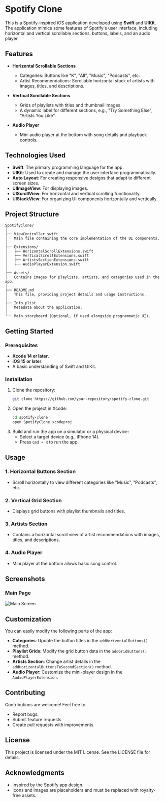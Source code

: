 
# Spotify Clone

This is a Spotify-inspired iOS application developed using **Swift** and **UIKit**. The application mimics some features of Spotify's user interface, including horizontal and vertical scrollable sections, buttons, labels, and an audio player.

## Features

- **Horizontal Scrollable Sections**
  - Categories: Buttons like "K", "All", "Music", "Podcasts", etc.
  - Artist Recommendations: Scrollable horizontal stack of artists with images, titles, and descriptions.
  
- **Vertical Scrollable Sections**
  - Grids of playlists with titles and thumbnail images.
  - A dynamic label for different sections, e.g., "Try Something Else", "Artists You Like".

- **Audio Player**
  - Mini audio player at the bottom with song details and playback controls.

## Technologies Used

- **Swift**: The primary programming language for the app.
- **UIKit**: Used to create and manage the user interface programmatically.
- **Auto Layout**: For creating responsive designs that adapt to different screen sizes.
- **UIImageView**: For displaying images.
- **UIScrollView**: For horizontal and vertical scrolling functionality.
- **UIStackView**: For organizing UI components horizontally and vertically.

## Project Structure

```
SpotifyClone/
│
├── ViewController.swift
│   Main file containing the core implementation of the UI components.
│
├── Extensions/
│   ├── HorizontalScrollExtensions.swift
│   ├── VerticalScrollExtensions.swift
│   ├── ArtistsSectionExtensions.swift
│   ├── AudioPlayerExtension.swift
│
├── Assets/
│   Contains images for playlists, artists, and categories used in the app.
│
├── README.md
│   This file, providing project details and usage instructions.
│
├── Info.plist
│   Metadata about the application.
│
└── Main.storyboard (Optional, if used alongside programmatic UI).
```

## Getting Started

### Prerequisites

- **Xcode 14 or later**.
- **iOS 15 or later**.
- A basic understanding of Swift and UIKit.

### Installation

1. Clone the repository:
   ```bash
   git clone https://github.com/your-repository/spotify-clone.git
   ```
2. Open the project in Xcode:
   ```bash
   cd spotify-clone
   open SpotifyClone.xcodeproj
   ```
3. Build and run the app on a simulator or a physical device:
   - Select a target device (e.g., iPhone 14).
   - Press `Cmd + R` to run the app.

## Usage

### 1. Horizontal Buttons Section
- Scroll horizontally to view different categories like "Music", "Podcasts", etc.

### 2. Vertical Grid Section
- Displays grid buttons with playlist thumbnails and titles.

### 3. Artists Section
- Contains a horizontal scroll view of artist recommendations with images, titles, and descriptions.

### 4. Audio Player
- Mini player at the bottom allows basic song control.

## Screenshots

### Main Page
![Main Screen](path/to/main_screen_screenshot.png)


## Customization

You can easily modify the following parts of the app:
- **Categories**: Update the button titles in the `addHorizontalButtons()` method.
- **Playlist Grids**: Modify the grid button data in the `addGridButtons()` method.
- **Artists Section**: Change artist details in the `addHorizontalButtonsToSecondSection()` method.
- **Audio Player**: Customize the mini-player design in the `AudioPlayerExtension`.

## Contributing

Contributions are welcome! Feel free to:
- Report bugs.
- Submit feature requests.
- Create pull requests with improvements.

## License

This project is licensed under the MIT License. See the LICENSE file for details.

## Acknowledgments

- Inspired by the Spotify app design.
- Icons and images are placeholders and must be replaced with royalty-free assets.

